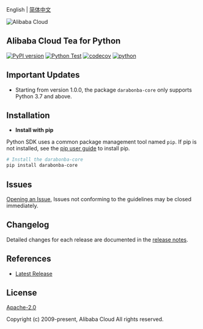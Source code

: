 English | [简体中文](README-CN.md)

![Alibaba Cloud](https://aliyunsdk-pages.alicdn.com/icons/AlibabaCloud.svg)

## Alibaba Cloud Tea for Python

[![PyPI version](https://badge.fury.io/py/darabonba-core.svg)](https://badge.fury.io/py/darabonba-core)
[![Python Test](https://github.com/aliyun/tea-python/actions/workflows/ci.yml/badge.svg)](https://github.com/aliyun/tea-python/actions/workflows/ci.yml)
[![codecov](https://codecov.io/gh/aliyun/tea-python/graph/badge.svg?token=FN19OMRTVY)](https://codecov.io/gh/aliyun/tea-python)
[![python](https://img.shields.io/pypi/pyversions/darabonba-core.svg)](https://img.shields.io/pypi/pyversions/darabonba-core.svg)

## Important Updates

- Starting from version 1.0.0, the package `darabonba-core` only supports Python 3.7 and above.

## Installation

- **Install with pip**

Python SDK uses a common package management tool named `pip`. If pip is not installed, see the [pip user guide](https://pip.pypa.io/en/stable/installing/ "pip User Guide") to install pip.

```bash
# Install the darabonba-core
pip install darabonba-core
```

## Issues

[Opening an Issue](https://github.com/aliyun/tea-python/issues/new), Issues not conforming to the guidelines may be closed immediately.

## Changelog

Detailed changes for each release are documented in the [release notes](./ChangeLog.md).

## References

- [Latest Release](https://github.com/aliyun/tea-python/tree/master/python)

## License

[Apache-2.0](http://www.apache.org/licenses/LICENSE-2.0)

Copyright (c) 2009-present, Alibaba Cloud All rights reserved.
